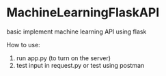 # MachineLearningFlaskAPI
basic implement machine learning API using flask


How to use: 
1. run app.py (to turn on the server)
2. test input in request.py or test using postman